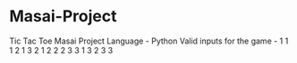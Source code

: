 # Masai-Project
Tic Tac Toe Masai Project
Language - Python
Valid inputs for the game - 
1 1
1 2
1 3
2 1
2 2
2 3
3 1
3 2
3 3
